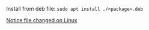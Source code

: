 Install from deb file: `sudo apt install ./<package>.deb`

[Notice file changed on Linux](https://superuser.com/questions/181517/how-to-execute-a-command-whenever-a-file-changes)